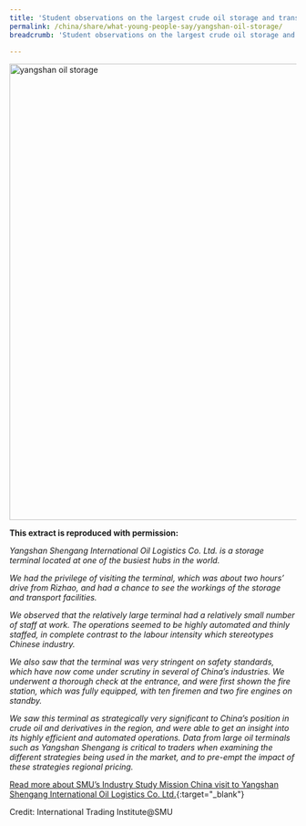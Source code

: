 ```yaml
---
title: 'Student observations on the largest crude oil storage and transport facility in the region'
permalink: /china/share/what-young-people-say/yangshan-oil-storage/
breadcrumb: 'Student observations on the largest crude oil storage and transport facility in the region'

---
```



<img src="\images\china-youngpeople\yangshan-oil-storage.jpg" alt="yangshan oil storage" style="width:800px;" />

**This extract is reproduced with permission:**

*Yangshan Shengang International Oil Logistics Co. Ltd. is a storage terminal located at one of the busiest hubs in the world.*

*We had the privilege of visiting the terminal, which was about two hours’ drive from Rizhao, and had a chance to see the workings of the storage and transport facilities.*

*We observed that the relatively large terminal had a relatively small number of staff at work. The operations seemed to be highly automated and thinly staffed, in complete contrast to the labour intensity which stereotypes Chinese industry.*

*We also saw that the terminal was very stringent on safety standards, which have now come under scrutiny in several of China’s industries. We underwent a thorough check at the entrance, and were first shown the fire station, which was fully equipped, with ten firemen and two fire engines on standby.*

*We saw this terminal as strategically very significant to China’s position in crude oil and derivatives in the region, and were able to get an insight into its highly efficient and automated operations. Data from large oil terminals such as Yangshan Shengang is critical to traders when examining the different strategies being used in the market, and to pre-empt the impact of these strategies regional pricing.*

[Read more about SMU’s Industry Study Mission China visit to Yangshan Shengang International Oil Logistics Co. Ltd.](/files/resources/ISM-China-2015.pdf){:target="_blank"}

Credit: International Trading Institute@SMU